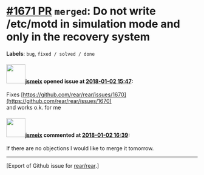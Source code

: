 [\#1671 PR](https://github.com/rear/rear/pull/1671) `merged`: Do not write /etc/motd in simulation mode and only in the recovery system
=======================================================================================================================================

**Labels**: `bug`, `fixed / solved / done`

#### <img src="https://avatars.githubusercontent.com/u/1788608?u=925fc54e2ce01551392622446ece427f51e2f0ce&v=4" width="50">[jsmeix](https://github.com/jsmeix) opened issue at [2018-01-02 15:47](https://github.com/rear/rear/pull/1671):

Fixes
[https://github.com/rear/rear/issues/1670](https://github.com/rear/rear/issues/1670)  
and works o.k. for me

#### <img src="https://avatars.githubusercontent.com/u/1788608?u=925fc54e2ce01551392622446ece427f51e2f0ce&v=4" width="50">[jsmeix](https://github.com/jsmeix) commented at [2018-01-02 16:39](https://github.com/rear/rear/pull/1671#issuecomment-354809699):

If there are no objections I would like to merge it tomorrow.

------------------------------------------------------------------------

\[Export of Github issue for
[rear/rear](https://github.com/rear/rear).\]
